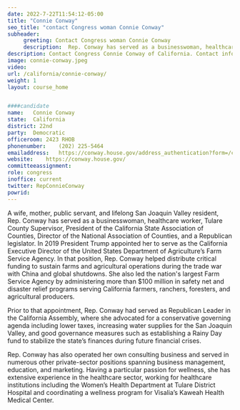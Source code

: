 ```yaml
---
date: 2022-7-22T11:54:12-05:00
title: "Connie Conway"
seo_title: "contact Congress woman Connie Conway"
subheader:
     greeting: Contact Congress woman Connie Conway 
     description:  Rep. Conway has served as a businesswoman, healthcare worker, Tulare County Supervisor, President of the California State Association of Counties, Director of the National Association of Counties, and a Republican legislator.
description: Contact Congress Connie Conway of California. Contact information for Connie Conway includes email address, phone number, and mailing address.
image: connie-conway.jpeg
video: 
url: /california/connie-conway/
weight: 1
layout: course_home


####candidate
name:	Connie Conway
state:	California
district: 22nd
party:	Democratic
officeroom:	2423 RHOB
phonenumber:	(202) 225-5464
emailaddress:	https://conway.house.gov/address_authentication?form=/contact
website:	https://conway.house.gov/
committeeassignment: 
role: congress
inoffice: current
twitter: RepConnieConway
powrid: 
---
```

A wife, mother, public servant, and lifelong San Joaquin Valley resident, Rep. Conway has served as a businesswoman, healthcare worker, Tulare County Supervisor, President of the California State Association of Counties, Director of the National Association of Counties, and a Republican legislator. In 2019 President Trump appointed her to serve as the California Executive Director of the United States Department of Agriculture’s Farm Service Agency. In that position, Rep. Conway helped distribute critical funding to sustain farms and agricultural operations during the trade war with China and global shutdowns. She also led the nation's largest Farm Service Agency by administering more than $100 million in safety net and disaster relief programs serving California farmers, ranchers, foresters, and agricultural producers. 

Prior to that appointment, Rep. Conway had served as Republican Leader in the California Assembly, where she advocated for a conservative governing agenda including lower taxes, increasing water supplies for the San Joaquin Valley, and good governance measures such as establishing a Rainy Day fund to stabilize the state’s finances during future financial crises.   

Rep. Conway has also operated her own consulting business and served in numerous other private-sector positions spanning business management, education, and marketing. Having a particular passion for wellness, she has extensive experience in the healthcare sector, working for healthcare institutions including the Women’s Health Department at Tulare District Hospital and coordinating a wellness program for Visalia’s Kaweah Health Medical Center.